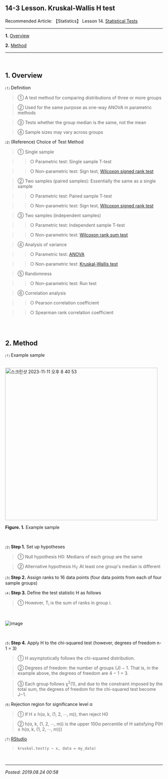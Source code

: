 ## **14-3 Lesson. Kruskal-Wallis H test**

Recommended Article: 【Statistics】 Lesson 14. [Statistical Tests](https://jb243.github.io/pages/1631)

---

**1.** [Overview](#1-overview)

**2.** [Method](#2-method)

---

<br>

## **1. Overview**

 ⑴ Definition

> ① A test method for comparing distributions of three or more groups

> ② Used for the same purpose as one-way ANOVA in parametric methods

> ③ Tests whether the group median is the same, not the mean

> ④ Sample sizes may vary across groups

⑵ (Reference) Choice of Test Method

> ① Single sample

>> ○ Parametric test: Single sample T-test

>> ○ Non-parametric test: Sign test, [Wilcoxon signed rank test](https://jb243.github.io/pages/2099)

> ② Two samples (paired samples): Essentially the same as a single sample

>> ○ Parametric test: Paired sample T-test

>> ○ Non-parametric test: Sign test, [Wilcoxon signed rank test](https://jb243.github.io/pages/2099)

> ③ Two samples (independent samples)

>> ○ Parametric test: Independent sample T-test

>> ○ Non-parametric test: [Wilcoxon rank sum test](https://jb243.github.io/pages/2099)

> ④ Analysis of variance

>> ○ Parametric test: [ANOVA](https://jb243.github.io/pages/1635)

>> ○ Non-parametric test: [Kruskal-Wallis test](https://jb243.github.io/pages/1688)

> ⑤ Randomness

>> ○ Non-parametric test: Run test

> ⑥ Correlation analysis

>> ○ Pearson correlation coefficient

>> ○ Spearman rank correlation coefficient

<br>

<br>

## **2. Method**

 ⑴ Example sample

<br>

<img width="487" alt="스크린샷 2023-11-11 오후 8 40 53" src="https://github.com/JB243/jb243.github.io/assets/55747737/c7303a95-333d-4791-9898-4125f60f77ca">

**Figure. 1.** Example sample

<br>

 ⑵ **Step 1.** Set up hypotheses

> ① Null hypothesis H0: Medians of each group are the same

> ② Alternative hypothesis H<sub>1</sub>: At least one group's median is different

⑶ **Step 2.** Assign ranks to 16 data points (four data points from each of four sample groups)

⑷ **Step 3.** Define the test statistic H as follows

> ① However, T<sub>i</sub> is the sum of ranks in group i.

<br>

![image](https://github.com/JB243/jb243.github.io/assets/55747737/7acbf3d2-d304-499e-8701-7db08e613cf6)

<br>

⑸ **Step 4.** Apply H to the chi-squared test (however, degrees of freedom n-1 = 3)

> ① H asymptotically follows the chi-squared distribution.

> ② Degrees of freedom: the number of groups (J) − 1. That is, in the example above, the degrees of freedom are 4 − 1 = 3.

> ③ Each group follows χ<sup>2</sup>(1), and due to the constraint imposed by the total sum, the degrees of freedom for the chi-squared test become J−1.

⑹ Rejection region for significance level α

> ① If H ≥ h(α, k, (1, 2, ∙∙∙, m)), then reject H0

> ② h(α, k, (1, 2, ∙∙∙, m)) is the upper 100α percentile of H satisfying P(H ≥ h(α, k, (1, 2, ∙∙∙, m)))

 ⑺ [RStudio](http://www.sthda.com/english/wiki/kruskal-wallis-test-in-r)

> `kruskal.test(y ~ x, data = my_data)`

<br>

---

_Posted: 2019.08.24 00:58_
